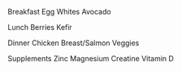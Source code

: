 Breakfast 
Egg Whites
Avocado

Lunch 
Berries
Kefir

Dinner 
Chicken Breast/Salmon
Veggies

Supplements
Zinc
Magnesium
Creatine
Vitamin D

